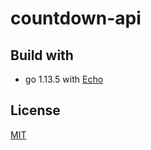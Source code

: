 # countdown-api

## Build with
- go 1.13.5 with [Echo](https://echo.labstack.com/)

## License
[MIT](LICENSE)
